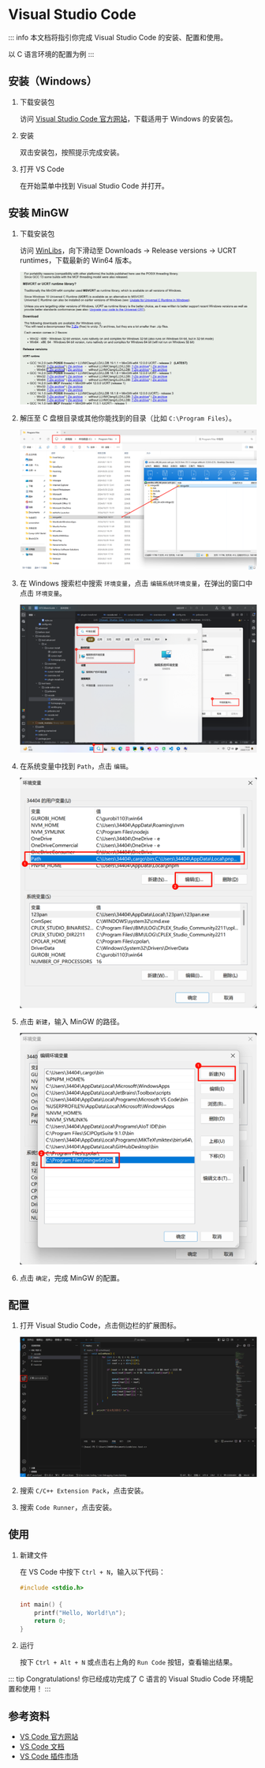 # Visual Studio Code

::: info
本文档将指引你完成 Visual Studio Code 的安装、配置和使用。

以 C 语言环境的配置为例
:::

## 安装（Windows）

1. 下载安装包

   访问 [Visual Studio Code 官方网站](https://code.visualstudio.com/)，下载适用于 Windows 的安装包。

2. 安装

   双击安装包，按照提示完成安装。

3. 打开 VS Code

   在开始菜单中找到 Visual Studio Code 并打开。

## 安装 MinGW

1. 下载安装包

   访问 [WinLibs](https://winlibs.com/)，向下滑动至 Downloads -> Release versions -> UCRT runtimes，下载最新的 Win64 版本。

   ![WinLibs.png](vscode/winlibs.png)

2. 解压至 C 盘根目录或其他你能找到的目录（比如 `C:\Program Files`）。

   ![archive.png](vscode/archive.png)

3. 在 Windows 搜索栏中搜索 `环境变量`，点击 `编辑系统环境变量`，在弹出的窗口中点击 `环境变量`。

   ![env-search.png](vscode/env-search.png)

4. 在系统变量中找到 `Path`，点击 `编辑`。

   ![path-edit.png](vscode/path-edit.png)

5. 点击 `新建`，输入 MinGW 的路径。

   ![path-new.png](vscode/path-new.png)

6. 点击 `确定`，完成 MinGW 的配置。

## 配置

1. 打开 Visual Studio Code，点击侧边栏的扩展图标。

   ![homepage.png](vscode/homepage.png)

2. 搜索 `C/C++ Extension Pack`，点击安装。

3. 搜索 `Code Runner`，点击安装。

## 使用

1. 新建文件

   在 VS Code 中按下 `Ctrl + N`，输入以下代码：

   ```c
   #include <stdio.h>

   int main() {
       printf("Hello, World!\n");
       return 0;
   }
   ```

2. 运行

   按下 `Ctrl + Alt + N` 或点击右上角的 `Run Code` 按钮，查看输出结果。

::: tip Congratulations!
你已经成功完成了 C 语言的 Visual Studio Code 环境配置和使用！
:::

## 参考资料

- [VS Code 官方网站](https://code.visualstudio.com/)
- [VS Code 文档](https://code.visualstudio.com/docs)
- [VS Code 插件市场](https://marketplace.visualstudio.com/vscode)
